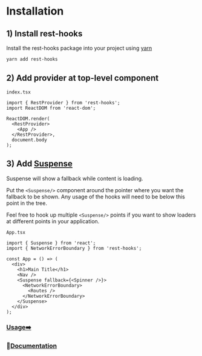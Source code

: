 # Installation

## 1) Install rest-hooks

Install the rest-hooks package into your project using [yarn](https://yarnpkg.com/en/)

```bash
yarn add rest-hooks
```

## 2) Add provider at top-level component

`index.tsx`

```tsx
import { RestProvider } from 'rest-hooks';
import ReactDOM from 'react-dom';

ReactDOM.render(
  <RestProvider>
    <App />
  </RestProvider>,
  document.body
);
```

## 3) Add [Suspense](https://reactjs.org/blog/2018/11/13/react-conf-recap.html)

Suspense will show a fallback while content is loading.

Put the `<Suspense/>` component around the pointer where you want the fallback to be shown.
Any usage of the hooks will need to be below this point in the tree.

Feel free to hook up multiple `<Suspense/>` points if you want to show loaders at different
points in your application.

`App.tsx`

```tsx
import { Suspense } from 'react';
import { NetworkErrorBoundary } from 'rest-hooks';

const App = () => (
  <div>
    <h1>Main Title</h1>
    <Nav />
    <Suspense fallback={<Spinner />}>
      <NetworkErrorBoundary>
        <Routes />
      </NetworkErrorBoundary>
    </Suspense>
  </div>
);
```

### [Usage➡️](./usage.md)

### 📖[Documentation](..)
